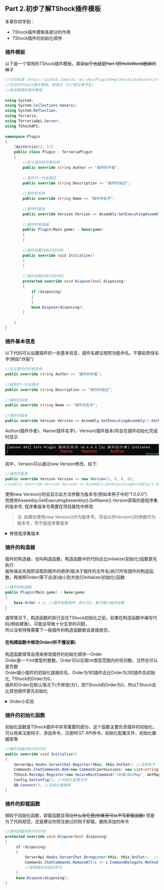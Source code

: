 ## Part 2.初步了解TShock插件模板​

本章你将学到：  

* TShock插件模板各部分的作用
* TShock插件的初始化顺序

### 插件模板​

以下是一个常用的TShock插件模板，~~其实似乎也就是Part 1把HelloWorld删掉的样子~~  



```csharp
//代码来源：https://github.com/chi-rei-den/PluginTemplate/blob/master/src/PluginTemplate/Program.cs
//恋恋的TShock插件模板，有改动（为了配合章节名）
//来自棱镜的插件教程

using System;
using System.Collections.Generic;
using System.Reflection;
using Terraria;
using TerrariaApi.Server;
using TShockAPI;

namespace Plugin
{
    [ApiVersion(2, 1)]
    public class Plugin : TerrariaPlugin
    {
        //定义插件的作者名称
        public override string Author => "插件的作者";

        //插件的一句话描述
        public override string Description => "插件的描述";

        //插件的名称
        public override string Name => "插件的名字";

        //插件的版本
        public override Version Version => Assembly.GetExecutingAssembly().GetName().Version;

        //插件的构造器
        public Plugin(Main game) : base(game)
        {
        }

        //插件加载时执行的代码
        public override void Initialize()
        {
        }
        
        //插件卸载时执行的代码
        protected override void Dispose(bool disposing)
        {
            if (disposing)
            {
            }
            base.Dispose(disposing);
        }

    }
}
```





### 插件基本信息​
以下代码可以设置插件的一些基本信息，插件名建议按照功能命名，不要起奇怪名字\(例如"炸裂"\)  



```csharp
//定义插件的作者名称
public override string Author => "插件的作者";

//插件的一句话描述
public override string Description => "插件的描述";

//插件的名称
public override string Name => "插件的名字";

//插件的版本
public override Version Version => Assembly.GetExecutingAssembly().GetName().Version;
```

Author\(插件作者\)、Name\(插件名字\)、Version\(插件版本\)将会在插件初始化完成时显示  

![1693020601153.png](Resourse/6526_0d62fb22e43fa3980efba17731fe70e6.png "1693020601153.png")

  
其中，Version可以通过new Version修改，如下:  



```csharp
//插件的版本
public override Version Version => new Version(1, 0, 0, 0);
//public override Version Version => Assembly.GetExecutingAssembly().GetName().Version;
```

使用new Version\(\)将会显示此方法参数为版本号\(例如本例子中的"1.0.0.0"\)  
而使用Assembly.GetExecutingAssembly\(\).GetName\(\).Version获取的是程序集的版本号, 程序集版本号需要在项目属性中修改  

> 注: 如果你使用new Version\(\)作为版本号，将会以你Version\(\)的参数作为版本号，而不是程序集版本

<details>
  <summary>修改程序集版本</summary>
  1.右键解决方案资源管理器中的项目\(这里是HelloWorld\),然后点击属性  
    <img src="Resourse/6521_17b2fe13121894c2606b5672953c284f.png" alt="图片描述">
    <img src="Resourse/6522_163749ccba0554c69e60e62fa4e3d10f.png" alt="图片描述">
    2.在属性选项卡中依次找到包—常规—程序集版本  
    <img src="Resourse/6524_2ef29be4606e5e50751e678d992fb50d.png" alt="图片描述">
    3.修改程序集版本即可
</details>



### 插件的构造器​

插件的构造器，也叫构造函数，构造函数中的代码会比Initialize\(初始化\)函数更先执行  
服务端会先按照读取到插件的顺序\(取决于插件的文件名\)执行所有插件的构造函数，再按照Order\(等下会讲\)由小到大执行Initialize\(初始化\)函数  



```csharp
//插件的构造器
public Plugin(Main game) : base(game)
{
    base.Order = 1; //插件加载顺序，默认为1，数字越小越先加载
}
```

通常情况下，构造函数的执行会在TShock初始化之前，如果在构造函数中编写代码\(例如建表\)，可能会导致十分玄学的问题，  
所以没有特殊需要下一般插件的构造函数都会直接放空。  

#### 在构建函数中修改Order\(听不懂没事\)

构造函数常常会用来修改插件的初始化顺序—Order  
Order是一个int类型的整数，Order可以在取int类型范围内的任何数，当然也可以是负数  
Order越小插件的初始化就越优先，Order为1的插件会比Order为2的插件先初始化, TShock的Order为0，  
插件的Order在默认情况下\(不修改\)为1，而TShock的Order为0，所以TShock会比其他插件更先初始化  

<details>
  <summary>Order小实验</summary>
    1.编写两个插件，在执行构造函数和初始化函数执行时打印文本  
    <img src="Resourse/6530_f7178dea684e463a3906bc89a05dba11.png" alt="图片描述">
    2.重命名并安装插件  
    当Order为1的插件在文件夹中更靠前时\(以文件名排序\)，Order为1的插件的构造函数将会先被执行  
    <img src="Resourse/6533_cc0bdd48046b7012e10c0228eef0ef06.png" alt="图片描述">
    ![1693022440424.png]( "1693022440424.png")
    <img src="Resourse/6534_783aedca561256565fae29db0fba1976.png" alt="图片描述">
    相反，当Order为2的插件在文件夹中更靠前时\(以文件名排序\)，Order为2的插件的构造函数将会先被执行  
    <img src="Resourse/6531_0dc2b5f224e085f63b4aeafb500d8242.png" alt="图片描述">
    <img src="Resourse/6532_81e71b3644e9c1ecc16d404da47c02c3.png" alt="图片描述">
    所以，插件构造函数的执行顺序取决于插件的文件名，与Order无关  
    但是无论文件名如何修改，Order为1的插件总会先初始化，如下图:  
    <img src="Resourse/6535_644e3b83b2095ffdd4efb6fb7cd0a8a1.png" alt="图片描述">
    所以，插件初始化函数的执行顺序取决于Order，与插件的文件名无关
</details>



### 插件的初始化函数​

初始化函数是TShock插件中非常重要的部分，这个函数主要负责插件的初始化，可以用来注册钩子、添加命令、注册REST API命令、初始化配置文件、初始化数据库等  



```csharp
//插件加载时执行的代码
public override void Initialize()
{
    ServerApi.Hooks.ServerChat.Register(this, this.OnChat); //注册钩子
    Commands.ChatCommands.Add(new Command(permissions: new List<string> {""}, cmd: this.Fish, "钓鱼排行")); //添加命令
    TShock.RestApi.Register(new SecureRestCommand("/XSB/GetMap", GetMap, "rest.xsb.admin")); //注册REST API命令
    Config.GetConfig(); //初始化配置文件
    DB.Connect(); //初始化数据库
}
```



### 插件的卸载函数​

相较于初始化函数，卸载函数显得~~没什么存在感\(你甚至可以不写卸载函数\)~~ 
但是为了代码规范，还是建议你把注册过的钩子卸载，删除添加的命令  



```csharp
//插件卸载时执行的代码
protected override void Dispose(bool disposing)
{
     if (disposing)
     {
         ServerApi.Hooks.ServerChat.Deregister(this, this.OnChat);  //卸载钩子
         Commands.ChatCommands.RemoveAll(c => c.CommandDelegate.Method?.DeclaringType?.Assembly == Assembly.GetExecutingAssembly());
         //移除插件添加的命令
     }
     base.Dispose(disposing);
}
```